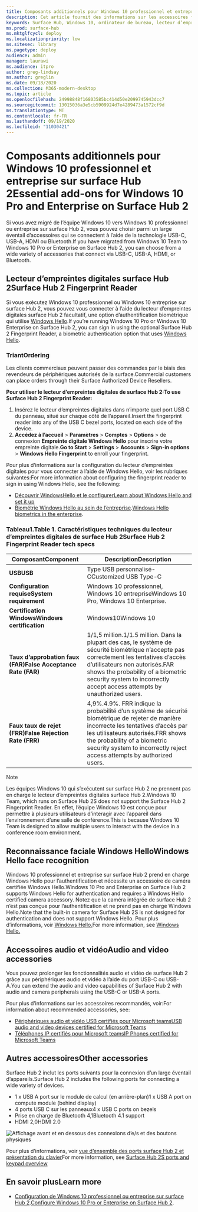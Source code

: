 ```yaml
---
title: Composants additionnels pour Windows 10 professionnel et entreprise sur surface Hub 2
description: Cet article fournit des informations sur les accessoires facultatifs que vous pouvez utiliser avec Windows 10 professionnel ou Enterprise sur surface Hub 2.
keywords: Surface Hub, Windows 10, ordinateur de bureau, lecteur d’empreintes digitales, Windows Hello
ms.prod: surface-hub
ms.mktglfcycl: deploy
ms.localizationpriority: low
ms.sitesec: library
ms.pagetype: deploy
audience: admin
manager: laurawi
ms.audience: itpro
author: greg-lindsay
ms.author: greglin
ms.date: 09/18/2020
ms.collection: M365-modern-desktop
ms.topic: article
ms.openlocfilehash: 24998848f16803585bc414d50e2099745943dcc7
ms.sourcegitcommit: 13015036a3e5cb5909924d7e4289473a1572cf9d
ms.translationtype: MT
ms.contentlocale: fr-FR
ms.lasthandoff: 09/19/2020
ms.locfileid: "11030421"
---
```

# <span data-ttu-id="ff7ca-104">Composants additionnels pour Windows 10 professionnel et entreprise sur surface Hub 2</span><span class="sxs-lookup"><span data-stu-id="ff7ca-104">Essential add-ons for Windows 10 Pro and Enterprise on Surface Hub 2</span></span>

<span data-ttu-id="ff7ca-105">Si vous avez migré de l’équipe Windows 10 vers Windows 10 professionnel ou entreprise sur surface Hub 2, vous pouvez choisir parmi un large éventail d’accessoires qui se connectent à l’aide de la technologie USB-C, USB-A, HDMI ou Bluetooth.</span><span class="sxs-lookup"><span data-stu-id="ff7ca-105">If you have migrated from Windows 10 Team to Windows 10 Pro or Enterprise on Surface Hub 2, you can choose from a wide variety of accessories that connect via USB-C, USB-A, HDMI, or Bluetooth.</span></span> 

## <span data-ttu-id="ff7ca-106">Lecteur d’empreintes digitales surface Hub 2</span><span class="sxs-lookup"><span data-stu-id="ff7ca-106">Surface Hub 2 Fingerprint Reader</span></span>

<span data-ttu-id="ff7ca-107">Si vous exécutez Windows 10 professionnel ou Windows 10 entreprise sur surface Hub 2, vous pouvez vous connecter à l’aide du lecteur d’empreintes digitales surface Hub 2 facultatif, une option d’authentification biométrique qui utilise [Windows Hello](https://docs.microsoft.com/windows-hardware/design/device-experiences/windows-hello).</span><span class="sxs-lookup"><span data-stu-id="ff7ca-107">If you’re running Windows 10 Pro or Windows 10 Enterprise on Surface Hub 2, you can sign in using the optional Surface Hub 2 Fingerprint Reader, a biometric authentication option that uses [Windows Hello](https://docs.microsoft.com/windows-hardware/design/device-experiences/windows-hello).</span></span>

### <span data-ttu-id="ff7ca-108">Triant</span><span class="sxs-lookup"><span data-stu-id="ff7ca-108">Ordering</span></span>

<span data-ttu-id="ff7ca-109">Les clients commerciaux peuvent passer des commandes par le biais des revendeurs de périphériques autorisés de la surface.</span><span class="sxs-lookup"><span data-stu-id="ff7ca-109">Commercial customers can place orders through their Surface Authorized Device Resellers.</span></span>

**<span data-ttu-id="ff7ca-110">Pour utiliser le lecteur d’empreintes digitales de surface Hub 2:</span><span class="sxs-lookup"><span data-stu-id="ff7ca-110">To use Surface Hub 2 Fingerprint Reader:</span></span>**

1. <span data-ttu-id="ff7ca-111">Insérez le lecteur d’empreintes digitales dans n’importe quel port USB C du panneau, situé sur chaque côté de l’appareil.</span><span class="sxs-lookup"><span data-stu-id="ff7ca-111">Insert the fingerprint reader into any of the USB C bezel ports, located on each side of the device.</span></span>
2. <span data-ttu-id="ff7ca-112">**Accédez à l’accueil**  >  **Paramètres**  >  **Comptes**  >  **Options**  >  de connexion **Empreinte digitale Windows Hello** pour inscrire votre empreinte digitale.</span><span class="sxs-lookup"><span data-stu-id="ff7ca-112">**Go to Start** > **Settings** > **Accounts** > **Sign-in options** > **Windows Hello Fingerprint** to enroll your fingerprint.</span></span>

<span data-ttu-id="ff7ca-113">Pour plus d’informations sur la configuration du lecteur d’empreintes digitales pour vous connecter à l’aide de Windows Hello, voir les rubriques suivantes:</span><span class="sxs-lookup"><span data-stu-id="ff7ca-113">For more information about configuring the fingerprint reader to sign in using Windows Hello, see the following:</span></span>

- [<span data-ttu-id="ff7ca-114">Découvrir WindowsHello et le configurer</span><span class="sxs-lookup"><span data-stu-id="ff7ca-114">Learn about Windows Hello and set it up</span></span>](https://support.microsoft.com/help/4028017/windows-learn-about-windows-hello-and-set-it-up)
- <span data-ttu-id="ff7ca-115">[Biométrie Windows Hello au sein de l’entreprise](https://docs.microsoft.com/windows/security/identity-protection/hello-for-business/hello-biometrics-in-enterprise).</span><span class="sxs-lookup"><span data-stu-id="ff7ca-115">[Windows Hello biometrics in the enterprise](https://docs.microsoft.com/windows/security/identity-protection/hello-for-business/hello-biometrics-in-enterprise).</span></span>

  
### <span data-ttu-id="ff7ca-116">Tableau1.</span><span class="sxs-lookup"><span data-stu-id="ff7ca-116">Table 1.</span></span> <span data-ttu-id="ff7ca-117">Caractéristiques techniques du lecteur d’empreintes digitales de surface Hub 2</span><span class="sxs-lookup"><span data-stu-id="ff7ca-117">Surface Hub 2 Fingerprint Reader tech specs</span></span>


| <span data-ttu-id="ff7ca-118">Composant</span><span class="sxs-lookup"><span data-stu-id="ff7ca-118">Component</span></span>                       | <span data-ttu-id="ff7ca-119">Description</span><span class="sxs-lookup"><span data-stu-id="ff7ca-119">Description</span></span>                                                                                                                          |
| ------------------------------- | ------------------------------------------------------------------------------------------------------------------------------------ |
| **<span data-ttu-id="ff7ca-120">USB</span><span class="sxs-lookup"><span data-stu-id="ff7ca-120">USB</span></span>**                         | <span data-ttu-id="ff7ca-121">Type USB personnalisé-C</span><span class="sxs-lookup"><span data-stu-id="ff7ca-121">Customized USB Type-C</span></span>                                                                                                           |
| **<span data-ttu-id="ff7ca-122">Configuration requise</span><span class="sxs-lookup"><span data-stu-id="ff7ca-122">System requirement</span></span>**          | <span data-ttu-id="ff7ca-123">Windows 10 professionnel, Windows 10 entreprise</span><span class="sxs-lookup"><span data-stu-id="ff7ca-123">Windows 10 Pro, Windows 10 Enterprise.</span></span>                                                                                               |
| **<span data-ttu-id="ff7ca-124">Certification Windows</span><span class="sxs-lookup"><span data-stu-id="ff7ca-124">Windows certification</span></span>**       | <span data-ttu-id="ff7ca-125">Windows10</span><span class="sxs-lookup"><span data-stu-id="ff7ca-125">Windows 10</span></span>                                                                                                                           |
| **<span data-ttu-id="ff7ca-126">Taux d’approbation faux (FAR)</span><span class="sxs-lookup"><span data-stu-id="ff7ca-126">False Acceptance Rate (FAR)</span></span>** | <span data-ttu-id="ff7ca-127">1/1,5 million.</span><span class="sxs-lookup"><span data-stu-id="ff7ca-127">1/1.5 million.</span></span> <span data-ttu-id="ff7ca-128">Dans la plupart des cas, le système de sécurité biométrique n’accepte pas correctement les tentatives d’accès d’utilisateurs non autorisés.</span><span class="sxs-lookup"><span data-stu-id="ff7ca-128">FAR shows the probability of a biometric security system to incorrectly accept access attempts by unauthorized users.</span></span> |
| **<span data-ttu-id="ff7ca-129">Faux taux de rejet (FRR)</span><span class="sxs-lookup"><span data-stu-id="ff7ca-129">False Rejection Rate (FRR)</span></span>** | <span data-ttu-id="ff7ca-130">4,9%.</span><span class="sxs-lookup"><span data-stu-id="ff7ca-130">4.9%.</span></span> <span data-ttu-id="ff7ca-131">FRR indique la probabilité d’un système de sécurité biométrique de rejeter de manière incorrecte les tentatives d’accès par les utilisateurs autorisés.</span><span class="sxs-lookup"><span data-stu-id="ff7ca-131">FRR shows the probability of a biometric security system to incorrectly reject access attempts by authorized users.</span></span> |


> [!NOTE]
> <span data-ttu-id="ff7ca-132">Les équipes Windows 10 qui s’exécutent sur surface Hub 2 ne prennent pas en charge le lecteur d’empreintes digitales surface Hub 2.</span><span class="sxs-lookup"><span data-stu-id="ff7ca-132">Windows 10 Team, which runs on Surface Hub 2S does not support the Surface Hub 2 Fingerprint Reader.</span></span> <span data-ttu-id="ff7ca-133">En effet, l’équipe Windows 10 est conçue pour permettre à plusieurs utilisateurs d’interagir avec l’appareil dans l’environnement d’une salle de conférence.</span><span class="sxs-lookup"><span data-stu-id="ff7ca-133">This is because Windows 10 Team is designed to allow multiple users to interact with the device in a conference room environment.</span></span> 
 
## <span data-ttu-id="ff7ca-134">Reconnaissance faciale Windows Hello</span><span class="sxs-lookup"><span data-stu-id="ff7ca-134">Windows Hello face recognition</span></span>

<span data-ttu-id="ff7ca-135">Windows 10 professionnel et entreprise sur surface Hub 2 prend en charge Windows Hello pour l’authentification et nécessite un accessoire de caméra certifiée Windows Hello.</span><span class="sxs-lookup"><span data-stu-id="ff7ca-135">Windows 10 Pro and Enterprise on Surface Hub 2 supports Windows Hello for authentication and requires a Windows Hello certified camera accessory.</span></span> <span data-ttu-id="ff7ca-136">Notez que la caméra intégrée de surface Hub 2 n’est pas conçue pour l’authentification et ne prend pas en charge Windows Hello.</span><span class="sxs-lookup"><span data-stu-id="ff7ca-136">Note that the built-in camera for Surface Hub 2S is not designed for authentication and does not support Windows Hello.</span></span> <span data-ttu-id="ff7ca-137">Pour plus d’informations, voir [Windows Hello.](https://docs.microsoft.com/windows-hardware/design/device-experiences/windows-hello)</span><span class="sxs-lookup"><span data-stu-id="ff7ca-137">For more information, see [Windows Hello.](https://docs.microsoft.com/windows-hardware/design/device-experiences/windows-hello)</span></span>


## <span data-ttu-id="ff7ca-138">Accessoires audio et vidéo</span><span class="sxs-lookup"><span data-stu-id="ff7ca-138">Audio and video accessories</span></span>

<span data-ttu-id="ff7ca-139">Vous pouvez prolonger les fonctionnalités audio et vidéo de surface Hub 2 grâce aux périphériques audio et vidéo à l’aide du port USB-C ou USB-A.</span><span class="sxs-lookup"><span data-stu-id="ff7ca-139">You can extend the audio and video capabilities of Surface Hub 2 with audio and camera peripherals using the USB-C or USB-A ports.</span></span>

<span data-ttu-id="ff7ca-140">Pour plus d’informations sur les accessoires recommandés, voir:</span><span class="sxs-lookup"><span data-stu-id="ff7ca-140">For information about recommended accessories, see:</span></span>

- [<span data-ttu-id="ff7ca-141">Périphériques audio et vidéo USB certifiés pour Microsoft teams</span><span class="sxs-lookup"><span data-stu-id="ff7ca-141">USB audio and video devices certified for Microsoft Teams</span></span>](https://docs.microsoft.com/microsoftteams/devices/usb-devices)
- [<span data-ttu-id="ff7ca-142">Téléphones IP certifiés pour Microsoft teams</span><span class="sxs-lookup"><span data-stu-id="ff7ca-142">IP Phones certified for Microsoft Teams</span></span>](https://docs.microsoft.com/microsoftteams/devices/teams-ip-phones)



## <span data-ttu-id="ff7ca-143">Autres accessoires</span><span class="sxs-lookup"><span data-stu-id="ff7ca-143">Other accessories</span></span>
<span data-ttu-id="ff7ca-144">Surface Hub 2 inclut les ports suivants pour la connexion d’un large éventail d’appareils.</span><span class="sxs-lookup"><span data-stu-id="ff7ca-144">Surface Hub 2 includes the following ports for connecting a wide variety of devices.</span></span> 

- <span data-ttu-id="ff7ca-145">1 x USB A port sur le module de calcul (en arrière-plan)</span><span class="sxs-lookup"><span data-stu-id="ff7ca-145">1 x USB A port on compute module (behind display)</span></span>
- <span data-ttu-id="ff7ca-146">4 ports USB C sur les panneaux</span><span class="sxs-lookup"><span data-stu-id="ff7ca-146">4 x USB C ports on bezels</span></span>
- <span data-ttu-id="ff7ca-147">Prise en charge de Bluetooth 4,1</span><span class="sxs-lookup"><span data-stu-id="ff7ca-147">Bluetooth 4.1 support</span></span>
- <span data-ttu-id="ff7ca-148">HDMI 2,0</span><span class="sxs-lookup"><span data-stu-id="ff7ca-148">HDMI 2.0</span></span>

 ![Affichage avant et en dessous des connexions d’e/s et des boutons physiques](images/hub2s-schematic.png)

<span data-ttu-id="ff7ca-150">Pour plus d’informations, voir [vue d’ensemble des ports surface Hub 2 et présentation du clavier](surface-hub-2s-port-keypad-overview.md)</span><span class="sxs-lookup"><span data-stu-id="ff7ca-150">For more information, see [Surface Hub 2S ports and keypad overview](surface-hub-2s-port-keypad-overview.md)</span></span>


## <span data-ttu-id="ff7ca-151">En savoir plus</span><span class="sxs-lookup"><span data-stu-id="ff7ca-151">Learn more</span></span>

- <span data-ttu-id="ff7ca-152">[Configuration de Windows 10 professionnel ou entreprise sur surface Hub 2](surface-hub-2-post-install.md).</span><span class="sxs-lookup"><span data-stu-id="ff7ca-152">[Configure Windows 10 Pro or Enterprise on Surface Hub 2](surface-hub-2-post-install.md).</span></span>